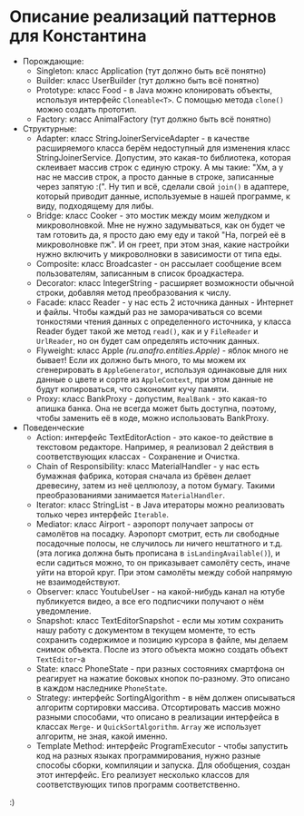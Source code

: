 # Описание реализаций паттернов для Константина

* Порождающие:
  * Singleton: класс Application (тут должно быть всё понятно)
  * Builder: класс UserBuilder (тут должно быть всё понятно)
  * Prototype: класс Food - в Java можно клонировать объекты, используя интерфейс `Cloneable<T>`. С помощью метода `clone()` можно создать прототип.
  * Factory: класс AnimalFactory (тут должно быть всё понятно)
* Структурные:
  * Adapter: класс StringJoinerServiceAdapter - в качестве расширяемого класса берём недоступный для изменения класс StringJoinerService. Допустим, это какая-то библиотека, которая склеивает массив строк с единую строку. А мы такие: "Хм, а у нас не массив строк, а просто данные в строке, записанные через запятую :(". Ну тип и всё, сделали свой `join()` в адаптере, который приводит данные, используемые в нашей программе, к виду, подходящему для либы.
  * Bridge: класс Cooker - это мостик между моим желудком и микроволновкой. Мне не нужно задумываться, как он будет че там готовить да, я просто даю ему еду и такой "На, погрей её в микроволновке пж". И он греет, при этом зная, какие настройки нужно включить у микроволновки в зависимости от типа еды.
  * Composite: класс Broadcaster - он рассылает сообщение всем пользователям, записанным в список броадкастера.
  * Decorator: класс IntegerString - расширяет возможности обычной строки, добавляя метод преобразования к числу.
  * Facade: класс Reader - у нас есть 2 источника данных - Интернет и файлы. Чтобы каждый раз не заморачиваться со всеми тонкостями чтения данных с определенного источника, у класса Reader будет такой же метод `read()`, как и у `FileReader` и `UrlReader`, но он будет сам определять источник данных.
  * Flyweight: класс Apple _(ru.anafro.entities.Apple)_ - яблок много не бывает! Если их должно быть много, то мы можем их сгенерировать в `AppleGenerator`, используя одинаковые для них данные о цвете и сорте из `AppleContext`, при этом данные не будут копироваться, что сэкономит кучу памяти.
  * Proxy: класс BankProxy - допустим, `RealBank` - это какая-то апишка банка. Она не всегда может быть доступна, поэтому, чтобы заменить её в коде, можно использовать BankProxy.
* Поведенческие
  * Action: интерфейс TextEditorAction - это какое-то действие в текстовом редакторе. Например, я реализовал 2 действия в соответствующих классах - Сохранение и Очистка.
  * Chain of Responsibility: класс MaterialHandler - у нас есть бумажная фабрика, которая сначала из брёвен делает древесину, затем из неё целлюлозу, а потом бумагу. Такими преобразованиями занимается `MaterialHandler`.
  * Iterator: класс StringList - в Java итераторы можно реализовать только через интерфейс `Iterable`.
  * Mediator: класс Airport - аэропорт получает запросы от самолётов на посадку. Аэропорт смотрит, есть ли свободные посадочные полосы, не случилось ли ничего нештатного и т.д. (эта логика должна быть прописана в `isLandingAvailable()`), и если садиться можно, то он приказывает самолёту сесть, иначе уйти на второй круг. При этом самолёты между собой напрямую не взаимодействуют.
  * Observer: класс YoutubeUser - на какой-нибудь канал на ютубе публикуется видео, а все его подписчики получают о нём уведомление.
  * Snapshot: класс TextEditorSnapshot - если мы хотим сохранить нашу работу с документом в текущем моменте, то есть сохранить содержимое и позицию курсора в файле, мы делаем снимок объекта. После из этого объекта можно создать объект `TextEditor`-а
  * State: класс PhoneState - при разных состояниях смартфона он реагирует на нажатие боковых кнопок по-разному. Это описано в каждом наследнике `PhoneState`.
  * Strategy: интерфейс SortingAlgorithm - в нём должен описываться алгоритм сортировки массива. Отсортировать массив можно разными способами, что описано в реализации интерфейса в классах `Merge-` и `QuickSortAlgorithm`. `Array` же использует алгоритм, не зная, какой именно.
  * Template Method: интерфейс ProgramExecutor - чтобы запустить код на разных языках программирования, нужно разные способы сборки, компиляции и запуска. Для обобщения, создан этот интерфейс. Его реализует несколько классов для соответствующих типов программ соответственно.

:)
